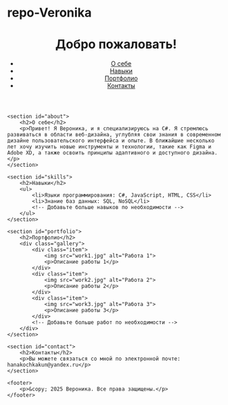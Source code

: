 # repo-Veronika
<!DOCTYPE html>
<html lang="ru">
<head>
    <meta charset="UTF-8">
    <meta name="viewport" content="width=device-width, initial-scale=1.0">
    <title>Портфолио</title>
    <link rel="stylesheet" href="styles.css">
</head>
<body>
    <header>
        <h1>Добро пожаловать!</h1>
        <nav>
            <ul>
                <li><a href="#about">О себе</a></li>
                <li><a href="#skills">Навыки</a></li>
                <li><a href="#portfolio">Портфолио</a></li>
                <li><a href="#contact">Контакты</a></li>
            </ul>
        </nav>
    </header>
    
    <section id="about">
        <h2>О себе</h2>
        <p>Привет! Я Вероника, и я специализируюсь на С#. Я стремлюсь развиваться в области веб-дизайна, углубляя свои знания в современном дизайне пользовательского интерфейса и опыте. В ближайшие несколько лет хочу изучить новые инструменты и технологии, такие как Figma и Adobe XD, а также освоить принципы адаптивного и доступного дизайна.</p>
    </section>
    
    <section id="skills">
        <h2>Навыки</h2>
        <ul>
            <li>Языки программирования: C#, JavaScript, HTML, CSS</li>
            <li>Знание баз данных: SQL, NoSQL</li>
            <!-- Добавьте больше навыков по необходимости -->
        </ul>
    </section>

    <section id="portfolio">
        <h2>Портфолио</h2>
        <div class="gallery">
            <div class="item">
                <img src="work1.jpg" alt="Работа 1">
                <p>Описание работы 1</p>
            </div>
            <div class="item">
                <img src="work2.jpg" alt="Работа 2">
                <p>Описание работы 2</p>
            </div>
            <div class="item">
                <img src="work3.jpg" alt="Работа 3">
                <p>Описание работы 3</p>
            </div>
            <!-- Добавьте больше работ по необходимости -->
        </div>
    </section>
    
    <section id="contact">
        <h2>Контакты</h2>
        <p>Вы можете связаться со мной по электронной почте: hanakochkakun@yandex.ru</p>
    </section>

    <footer>
        <p>&copy; 2025 Вероника. Все права защищены.</p>
    </footer>
</body>
</html>
